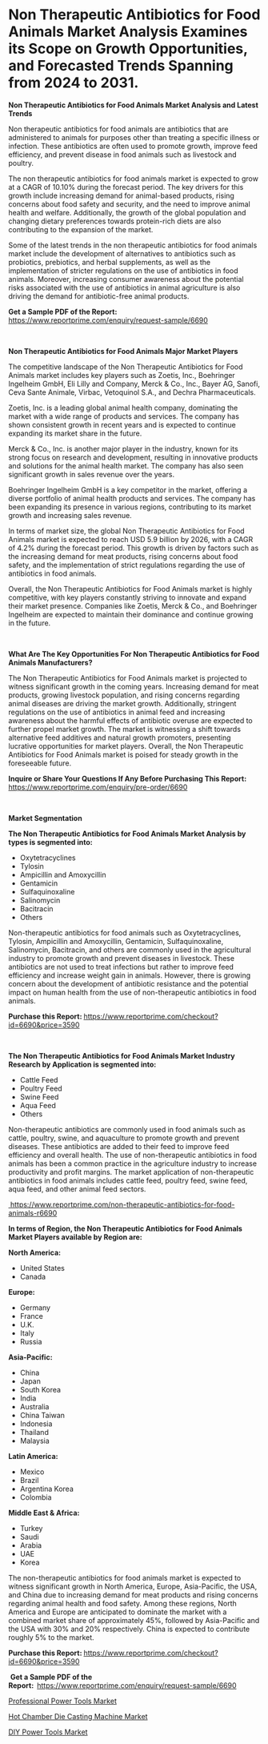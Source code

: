 <p><h1>Non Therapeutic Antibiotics for Food Animals Market Analysis Examines its Scope on Growth Opportunities, and Forecasted Trends Spanning from 2024 to 2031.</h1></p><p><strong>Non Therapeutic Antibiotics for Food Animals Market Analysis and Latest Trends</strong></p>
<p><p>Non therapeutic antibiotics for food animals are antibiotics that are administered to animals for purposes other than treating a specific illness or infection. These antibiotics are often used to promote growth, improve feed efficiency, and prevent disease in food animals such as livestock and poultry.</p><p>The non therapeutic antibiotics for food animals market is expected to grow at a CAGR of 10.10% during the forecast period. The key drivers for this growth include increasing demand for animal-based products, rising concerns about food safety and security, and the need to improve animal health and welfare. Additionally, the growth of the global population and changing dietary preferences towards protein-rich diets are also contributing to the expansion of the market.</p><p>Some of the latest trends in the non therapeutic antibiotics for food animals market include the development of alternatives to antibiotics such as probiotics, prebiotics, and herbal supplements, as well as the implementation of stricter regulations on the use of antibiotics in food animals. Moreover, increasing consumer awareness about the potential risks associated with the use of antibiotics in animal agriculture is also driving the demand for antibiotic-free animal products.</p></p>
<p><strong>Get a Sample PDF of the Report:&nbsp;</strong> <a href="https://www.reportprime.com/enquiry/request-sample/6690">https://www.reportprime.com/enquiry/request-sample/6690</a></p>
<p>&nbsp;</p>
<p><strong>Non Therapeutic Antibiotics for Food Animals Major Market Players</strong></p>
<p><p>The competitive landscape of the Non Therapeutic Antibiotics for Food Animals market includes key players such as Zoetis, Inc., Boehringer Ingelheim GmbH, Eli Lilly and Company, Merck & Co., Inc., Bayer AG, Sanofi, Ceva Sante Animale, Virbac, Vetoquinol S.A., and Dechra Pharmaceuticals. </p><p>Zoetis, Inc. is a leading global animal health company, dominating the market with a wide range of products and services. The company has shown consistent growth in recent years and is expected to continue expanding its market share in the future.</p><p>Merck & Co., Inc. is another major player in the industry, known for its strong focus on research and development, resulting in innovative products and solutions for the animal health market. The company has also seen significant growth in sales revenue over the years.</p><p>Boehringer Ingelheim GmbH is a key competitor in the market, offering a diverse portfolio of animal health products and services. The company has been expanding its presence in various regions, contributing to its market growth and increasing sales revenue.</p><p>In terms of market size, the global Non Therapeutic Antibiotics for Food Animals market is expected to reach USD 5.9 billion by 2026, with a CAGR of 4.2% during the forecast period. This growth is driven by factors such as the increasing demand for meat products, rising concerns about food safety, and the implementation of strict regulations regarding the use of antibiotics in food animals.</p><p>Overall, the Non Therapeutic Antibiotics for Food Animals market is highly competitive, with key players constantly striving to innovate and expand their market presence. Companies like Zoetis, Merck & Co., and Boehringer Ingelheim are expected to maintain their dominance and continue growing in the future.</p></p>
<p>&nbsp;</p>
<p><strong>What Are The Key Opportunities For Non Therapeutic Antibiotics for Food Animals Manufacturers?</strong></p>
<p><p>The Non Therapeutic Antibiotics for Food Animals market is projected to witness significant growth in the coming years. Increasing demand for meat products, growing livestock population, and rising concerns regarding animal diseases are driving the market growth. Additionally, stringent regulations on the use of antibiotics in animal feed and increasing awareness about the harmful effects of antibiotic overuse are expected to further propel market growth. The market is witnessing a shift towards alternative feed additives and natural growth promoters, presenting lucrative opportunities for market players. Overall, the Non Therapeutic Antibiotics for Food Animals market is poised for steady growth in the foreseeable future.</p></p>
<p><strong>Inquire or Share Your Questions If Any Before Purchasing This Report:</strong> <a href="https://www.reportprime.com/enquiry/pre-order/6690">https://www.reportprime.com/enquiry/pre-order/6690</a></p>
<p>&nbsp;</p>
<p><strong>Market Segmentation</strong></p>
<p><strong>The Non Therapeutic Antibiotics for Food Animals Market Analysis by types is segmented into:</strong></p>
<p><ul><li>Oxytetracyclines</li><li>Tylosin</li><li>Ampicillin and Amoxycillin</li><li>Gentamicin</li><li>Sulfaquinoxaline</li><li>Salinomycin</li><li>Bacitracin</li><li>Others</li></ul></p>
<p><p>Non-therapeutic antibiotics for food animals such as Oxytetracyclines, Tylosin, Ampicillin and Amoxycillin, Gentamicin, Sulfaquinoxaline, Salinomycin, Bacitracin, and others are commonly used in the agricultural industry to promote growth and prevent diseases in livestock. These antibiotics are not used to treat infections but rather to improve feed efficiency and increase weight gain in animals. However, there is growing concern about the development of antibiotic resistance and the potential impact on human health from the use of non-therapeutic antibiotics in food animals.</p></p>
<p><strong>Purchase this Report:&nbsp;</strong><a href="https://www.reportprime.com/checkout?id=6690&price=3590">https://www.reportprime.com/checkout?id=6690&price=3590</a></p>
<p>&nbsp;</p>
<p><strong>The Non Therapeutic Antibiotics for Food Animals Market Industry Research by Application is segmented into:</strong></p>
<p><ul><li>Cattle Feed</li><li>Poultry Feed</li><li>Swine Feed</li><li>Aqua Feed</li><li>Others</li></ul></p>
<p><p>Non-therapeutic antibiotics are commonly used in food animals such as cattle, poultry, swine, and aquaculture to promote growth and prevent diseases. These antibiotics are added to their feed to improve feed efficiency and overall health. The use of non-therapeutic antibiotics in food animals has been a common practice in the agriculture industry to increase productivity and profit margins. The market application of non-therapeutic antibiotics in food animals includes cattle feed, poultry feed, swine feed, aqua feed, and other animal feed sectors.</p></p>
<p><a href="https://www.reportprime.com/non-therapeutic-antibiotics-for-food-animals-r6690">&nbsp;https://www.reportprime.com/non-therapeutic-antibiotics-for-food-animals-r6690</a></p>
<p><strong>In terms of Region, the Non Therapeutic Antibiotics for Food Animals Market Players available by Region are:</strong></p>
<p>
    <p> <strong> North America: </strong>
        <ul>
            <li>United States</li>
            <li>Canada</li>
        </ul>
        </p> 
    <p> <strong> Europe: </strong>
        <ul>
            <li>Germany</li>
            <li>France</li>
            <li>U.K.</li>
            <li>Italy</li>
            <li>Russia</li>
        </ul>
        </p> 
    <p> <strong> Asia-Pacific: </strong>
        <ul>
            <li>China</li>
            <li>Japan</li>
            <li>South Korea</li>
            <li>India</li>
            <li>Australia</li>
            <li>China Taiwan</li>
            <li>Indonesia</li>
            <li>Thailand</li>
            <li>Malaysia</li>
        </ul>
        </p> 
    <p> <strong> Latin America: </strong>
        <ul>
            <li>Mexico</li>
            <li>Brazil</li>
            <li>Argentina Korea</li>
            <li>Colombia</li>
        </ul>
        </p> 
    <p> <strong> Middle East & Africa: </strong>
        <ul>
            <li>Turkey</li>
            <li>Saudi</li>
            <li>Arabia</li>
            <li>UAE</li>
            <li>Korea</li>
        </ul>
    </p>
    </p>
<p><p>The non-therapeutic antibiotics for food animals market is expected to witness significant growth in North America, Europe, Asia-Pacific, the USA, and China due to increasing demand for meat products and rising concerns regarding animal health and food safety. Among these regions, North America and Europe are anticipated to dominate the market with a combined market share of approximately 45%, followed by Asia-Pacific and the USA with 30% and 20% respectively. China is expected to contribute roughly 5% to the market.</p></p>
<p><strong>Purchase this Report: </strong><a href="https://www.reportprime.com/checkout?id=6690&price=3590">https://www.reportprime.com/checkout?id=6690&price=3590</a></p>
<p>&nbsp;<strong>Get a Sample PDF of the Report:&nbsp;&nbsp;</strong><a href="https://www.reportprime.com/enquiry/request-sample/6690">https://www.reportprime.com/enquiry/request-sample/6690</a></p>
<p><strong></strong></p>
<p><p><a href="https://view.publitas.com/reportprime-1/professional-power-tools-market-size-share-trends-analysis-report-by-application-regional-outlook-competitive-strategies-and-segment-forecasts-2024-2031/">Professional Power Tools Market</a></p><p><a href="https://view.publitas.com/reportprime-1/hot-chamber-die-casting-machine-market-provides-a-comprehensive-analysis-including-a-macro-overview-of-the-market-as-well-as-micro-details-such-as-market-size-and-competitive-landscape/">Hot Chamber Die Casting Machine Market</a></p><p><a href="https://view.publitas.com/reportprime-1/diy-power-tools-market-challenges-opportunities-and-growth-drivers-and-major-market-players-forecasted-for-period-from-2024-2031/">DIY Power Tools Market</a></p></p>